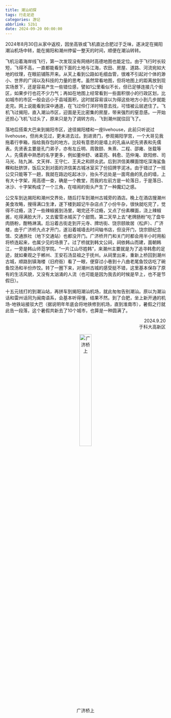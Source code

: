 ```yaml
---
title: 潮汕初探
tags: 行走足迹
categories: 游记
abbrlink: 52b1
date: 2024-09-20 00:00:00
---
```


2024年8月30日从家中返校，因坐高铁或飞机直达合肥过于乏味，遂决定在揭阳潮汕机场中转，能在揭阳和潮州停留一整天的时间，顺便在潮汕转转。

飞机沿着海岸线飞行，第一次发现没有网络时高德地图也能定位。由于飞行时长较短，飞得不高，一直都能看到下面的土地与江海，农田、房屋、道路、河流宛如大地的纹理，在眼前铺陈开来。从天上看到公路如毛细血管，很难不引起对个体的渺小、世界的广阔以及科技的力量的思考。虽然常看地图，但将地图上的距离放到现实场景下，还是容易产生一些错位感，譬如1公里看似不长，但已足够连接几个街区，如果步行也花不少力气；再如在地图上经常看到一些面积很小的行政区划，比如城市的市区一般会远小于县域面积，这时就容易误以为得这些地方小到几步就能走完。网上说能看到深中通道，在飞过伶仃洋时特意去找，可惜被云层遮住了。飞机飞过揭阳，直入潮汕市区，迎面是无比密集的房屋，带来强烈的窒息感。一开始还担心飞机飞过头了，原来只是为了调转方向，飞到潮州就往回飞了。

落地后搭乘大巴来到揭阳市区，途径揭阳楼和一座livehouse，此前只听说过livehouse，但尚未见过，更未进去过。到进贤门，参观揭阳学宫，一个大哥见我拖着行李箱，指给我存包的地方。比较有意思的是墙上的孔庙从祀先贤表和先儒表。先贤表主要是孔门弟子，亦有左丘明、周敦颐、朱熹、二程、邵雍、张载等人，先儒表中熟悉的名字更多，例如董仲舒、诸葛亮、韩愈、范仲淹、欧阳修、司马光、陆九渊、文天祥、王守仁、王夫之和顾炎武。后到洪信美粿面馆吃深海鲨鱼粿和肚脐饼，饭后又到对面的洪信美古城冰室买了份招牌芋泥冰。由于错过了一班公交只能等下一趟，我就在路边吃起冰沙，抬头不远处是一面弯曲的乳白的墙，上有大十字架，用高德一查，确是一个教堂，而我的左前方是一轮落日，于是落日、冰沙、十字架构成了一个三角，在喧闹的街头产生了一种魔幻之感。

公交车到达揭阳和潮州交界处，随后打车到潮州古城旁的酒店。晚上在酒店搜潮州美食攻略，搜得满口生津，遂下楼到超记牛杂店点了小份牛杂，很快就吃完了，觉得不过瘾，浇了一些辣椒酱到汤里，喝完还不过瘾，又点了份素粿面，浇上辣椒酱，吃得满脸大汗，又去蜜雪冰城买了个甜筒。第二天早上去“老牌肠粉”吃了盘牛肉肠粉，酣畅淋漓。后沿着古街走到开元寺、牌坊街、饶宗颐故居（松庐）、广济楼，由于广济桥九点才开门，遂沿着城墙去时间轴书店，但没开门，饶宗颐纪念馆、交通旅社（地下交通站）也都没开门。广济桥开门和关门时都会用半小时用船将桥连起来，也属少见的场景了。过了桥就到韩文公祠，祠依韩山而建，面朝韩江，一旁是韩山师范学院。“一片江山尽姓韩”，来潮州主要就是为了追寻韩愈的足迹，就如秦观之于郴州、王安石汤显祖之于抚州。从祠里出来，重新上桥回到潮州古城，顺路到镇海楼（旧府衙）看了一眼，便穿过小巷到十八曲老尾鱼饺店吃了碗鱼饺汤和半份炸饺。转了一圈下来，对潮州古城的感受挺不错，这里基本保存了原有的生活风貌，又没有太汹涌的人流（也可能是因为我去的时候是早上，也不是节假日）。

十五元钱打的到潮汕站，再拼车到揭阳潮汕机场，就此匆匆告别潮汕。原以为潮汕话和雷州话同为闽南语系，会基本听得懂，结果不然。到了合肥，坐上新开通的机场-地铁站接驳大巴（据说明年年底会将地铁修到机场，直到淮南市），暑假之行就此告一段落，这个暑假共新去了10个城市，也算是一种圆满了。

<div style="text-align: right;">2024.9.20<br/>
于科大高新区</div>

<figure style="text-align: center;"> <img src="https://s3.bmp.ovh/imgs/2024/12/31/3c83a0ccdb161233.jpg" alt="广济桥上" style="display: block; margin-left: auto; margin-right: auto;width: 30%;"> <figcaption>广济桥上</figcaption> </figure>